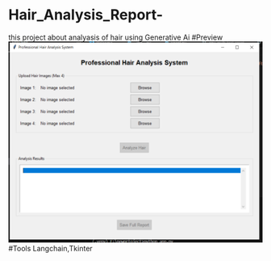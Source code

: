 # Hair_Analysis_Report-
this project about analyasis of hair  using Generative Ai
#Preview
![GUI Demo](https://github.com/arunmack789/Hair_Analysis_Report-/blob/2dac79f96a904cf2970ee32bb7b48295f174e9a4/software_preview.PNG)
#Tools
Langchain,Tkinter
